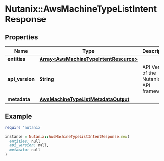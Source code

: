 # Nutanix::AwsMachineTypeListIntentResponse

## Properties

| Name | Type | Description | Notes |
| ---- | ---- | ----------- | ----- |
| **entities** | [**Array&lt;AwsMachineTypeIntentResource&gt;**](AwsMachineTypeIntentResource.md) |  | [optional] |
| **api_version** | **String** | API Version of the Nutanix v3 API framework. | [default to &#39;3.1.0&#39;] |
| **metadata** | [**AwsMachineTypeListMetadataOutput**](AwsMachineTypeListMetadataOutput.md) |  |  |

## Example

```ruby
require 'nutanix'

instance = Nutanix::AwsMachineTypeListIntentResponse.new(
  entities: null,
  api_version: null,
  metadata: null
)
```


